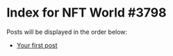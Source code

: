 # Index for NFT World #3798
Posts will be displayed in the order below:

- [Your first post](./001-first.md)

